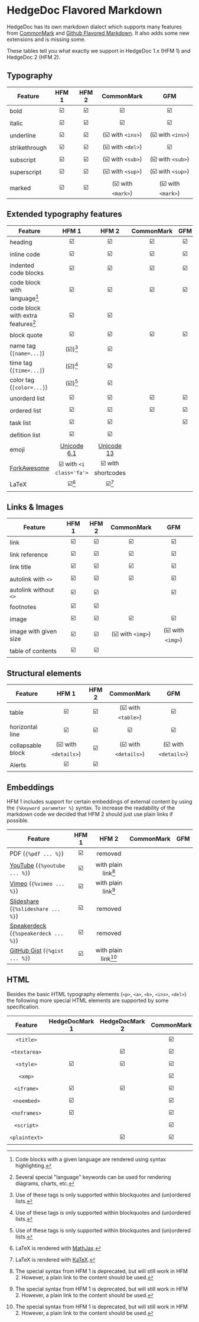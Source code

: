 # HedgeDoc Flavored Markdown

HedgeDoc has its own markdown dialect which supports many features from [CommonMark][commonmark] and [Github Flavored Markdown][gfm]. It also adds some new extensions and is missing some.

These tables tell you what exactly we support in HedgeDoc 1.x (HFM 1) and HedgeDoc 2 (HFM 2).


## Typography


| Feature       | HFM 1 | HFM 2 | CommonMark          | GFM               |
|---------------|:-----:|:-----:|:-------------------:|:-----------------:|
| bold          | ☑️     | ☑️     | ☑️                   | ☑️                 |
| italic        | ☑️     | ☑️     | ☑️                   | ☑️                 |
| underline     | ☑️     | ☑️     | (☑️ with `<ins>`)    | (☑️ with `<ins>`)  |
| strikethrough | ☑️     | ☑️     | (☑️ with `<del>`)    | ☑️                 |
| subscript     | ☑️     | ☑️     | (☑️ with `<sub>`)    | (☑️ with `<sub>`)  |
| superscript   | ☑️     | ☑️     | (☑️ with `<sup>`)    | (☑️ with `<sup>`)  |
| marked        | ☑️     | ☑️     | (☑️ with `<mark>`)   | (☑️ with `<mark>`) |

## Extended typography features

| Feature                        | HFM 1 | HFM 2 | CommonMark | GFM |
|--------------------------------|:-----:|:-----:|:----------:|:---:|
| heading                        | ☑️     | ☑️     | ☑️          | ☑️   |
| inline code                    | ☑️     | ☑️     | ☑️          | ☑️   |
| indented code blocks           | ☑️     | ☑️     | ☑️          | ☑️   |
| code block with language[^highlight]       | ☑️     | ☑️     | ☑️          | ☑️   |
| code block with extra features[^extra-code] | ☑️     | ☑️     |            |     |
| block quote                    | ☑️     | ☑️     | ☑️          | ☑️   |
| name tag (`[name=...]`)        | (☑️)[^in-bq-list]     | ☑️     |            |     |
| time tag (`[time=...]`)        | (☑️)[^in-bq-list]     | ☑️     |            |     |
| color tag (`[color=...]`)      | (☑️)[^in-bq-list]     | ☑️     |            |     |
| unorderd list                  | ☑️     | ☑️     | ☑️          | ☑️   |
| ordered list                   | ☑️     | ☑️     | ☑️          | ☑️   |
| task list                      | ☑️     | ☑️     |            | ☑️   |
| defition list                  | ☑️     | ☑️     |            |     |
| emoji             | [Unicode 6.1][unicode-6] | [Unicode 13][unicode-13] |                      |                      |
| [ForkAwesome][fa] | ☑️ with `<i class='fa'>`  | ☑️ with shortcodes        |                      |                      |
| LaTeX             | ☑️[^mj]                   | ☑️[^kt]                   |                      |                      |

[^highlight]: Code blocks with a given language are rendered using syntax highlighting.
[^extra-code]: Several special "language" keywords can be used for rendering diagrams, charts, etc.
[^in-bq-list]: Use of these tags is only supported within blockquotes and (un)ordered lists.
[^mj]: LaTeX is rendered with [MathJax][mathjax].
[^kt]: LaTeX is rendered with [KaTeX][katex].

## Links & Images

| Feature               | HFM 1 | HFM 2 | CommonMark       | GFM              |
|-----------------------|:-----:|:-----:|:----------------:|:----------------:|
| link                  | ☑️     | ☑️     | ☑️                | ☑️                |
| link reference        | ☑️     | ☑️     | ☑️                | ☑️                |
| link title            | ☑️     | ☑️     | ☑️                | ☑️                |
| autolink with `<>`    | ☑️     | ☑️     | ☑️                | ☑️                |
| autolink without `<>` | ☑️     | ☑️     |                  | ☑️                |
| footnotes             | ☑️     | ☑️     |                  |                  |
| image                 | ☑️     | ☑️     | ☑️                | ☑️                |
| image with given size | ☑️     | ☑️     | (☑️ with `<img>`) | (☑️ with `<img>`) |
| table of contents     | ☑️     | ☑️     |                  |                  |


## Structural elements

| Feature           | HFM 1                    | HFM 2                    | CommonMark           | GFM                  |
|-------------------|:------------------------:|:------------------------:|:--------------------:|:--------------------:|
| table             | ☑️                        | ☑️                        | (☑️ with `<table>`)   | ☑️                    |
| horizontal line   | ☑️                        | ☑️                        | ☑️                    | ☑️                    |
| collapsable block | (☑️ with `<details>`)     | ☑️                        | (☑️ with `<details>`) | (☑️ with `<details>`) |
| Alerts            | ☑️                        | ☑️                        |                      |                      |

## Embeddings
HFM 1 includes support for certain embeddings of external content by using the `{%keyword parameter %}` syntax. To increase the readability of the markdown code we decided that HFM 2 should just use plain links if possible.

| Feature                  | HFM 1 | HFM 2              | CommonMark | GFM |
|--------------------------|:-----:|:------------------:|:----------:|:---:|
| PDF (`{%pdf ... %}`)     | ☑️     | removed            |            |     |
| [YouTube][youtube] (`{%youtube ... %}`)       | ☑️     | with plain link[^embed] |            |     |
| [Vimeo][vimeo] (`{%vimeo ... %}`)          | ☑️     | with plain link[^embed] |            |     |
| [Slideshare][slideshare] (`{%slideshare ... %}`) | ☑️     | removed            |            |     |
| [Speakerdeck][speakerdeck] (`{%speakerdeck ... %}`) | ☑️     | removed            |            |     |
| [GitHub Gist][gist] (`{%gist ... %}`)             | ☑️     | with plain link[^embed] |            |     |

[^embed]: The special syntax from HFM 1 is deprecated, but will still work in HFM 2. However, a plain link to the content should be used.

## HTML
Besides the basic HTML typography elements (`<p>`, `<a>`, `<b>`, `<ins>`, `<del>`) the following more special HTML elements are supported by some specification.

|    Feature    | HedgeDocMark 1 | HedgeDocMark 2 | CommonMark | GFM |
|:-------------:|:--------------:|:--------------:|:----------:|:---:|
|   `<title>`   |                |                | ☑️          |     |
|  `<textarea>` |                | ☑️              | ☑️          |     |
|   `<style>`   | ☑️              | ☑️              | ☑️          |     |
|    `<xmp>`    |                |                | ☑️          |     |
|   `<iframe>`  | ☑️              | ☑️              | ☑️          |     |
|  `<noembed>`  | ☑️              |                | ☑️          |     |
|  `<noframes>` | ☑️              |                | ☑️          |     |
|   `<script>`  |                |                | ☑️          |     |
| `<plaintext>` |                | ☑️              | ☑️          |     |

[fa]: https://forkaweso.me/
[youtube]: https://www.youtube.com/
[vimeo]: https://vimeo.com/
[slideshare]: https://www.slideshare.net/
[speakerdeck]: https://speakerdeck.com/
[gist]: https://gist.github.com/
[mathjax]: https://www.mathjax.org/
[katex]: https://katex.org/
[gfm]: https://github.github.com/gfm/
[commonmark]: https://spec.commonmark.org/
[unicode-6]: https://unicode.org/versions/Unicode6.1.0/
[unicode-13]: https://unicode.org/versions/Unicode13.0.0/

